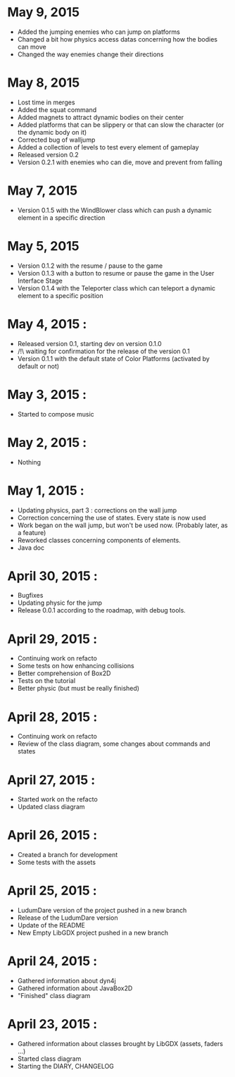 # May 9, 2015
* Added the jumping enemies who can jump on platforms
* Changed a bit how physics access datas concerning how the bodies can move
* Changed the way enemies change their directions

# May 8, 2015
* Lost time in merges
* Added the squat command
* Added magnets to attract dynamic bodies on their center
* Added platforms that can be slippery or that can slow the character (or the dynamic body on it)
* Corrected bug of walljump
* Added a collection of levels to test every element of gameplay
* Released version 0.2
* Version 0.2.1 with enemies who can die, move and prevent from falling

# May 7, 2015
* Version 0.1.5 with the WindBlower class which can push a dynamic element in a specific direction

# May 5, 2015
* Version 0.1.2 with the resume / pause to the game
* Version 0.1.3 with a button to resume or pause the game in the User Interface Stage
* Version 0.1.4 with the Teleporter class which can teleport a dynamic element to a specific position

# May 4, 2015 :
* Released version 0.1, starting dev on version 0.1.0
* /!\ waiting for confirmation for the release of the version 0.1
* Version 0.1.1 with the default state of Color Platforms (activated by default or not)

# May 3, 2015 :
* Started to compose music

# May 2, 2015 :
* Nothing

# May 1, 2015 :
* Updating physics, part 3 : corrections on the wall jump
* Correction concerning the use of states. Every state is now used
* Work began on the wall jump, but won't be used now. (Probably later, as a feature)
* Reworked classes concerning components of elements.
* Java doc

# April 30, 2015 :
* Bugfixes
* Updating physic for the jump
* Release 0.0.1 according to the roadmap, with debug tools.

# April 29, 2015 :
* Continuing work on refacto
* Some tests on how enhancing collisions
* Better comprehension of Box2D
* Tests on the tutorial
* Better physic (but must be really finished)

# April 28, 2015 :
* Continuing work on refacto
* Review of the class diagram, some changes about commands and states

# April 27, 2015 :
* Started work on the refacto
* Updated class diagram

# April 26, 2015 :
* Created a branch for development
* Some tests with the assets

# April 25, 2015 :
* LudumDare version of the project pushed in a new branch
* Release of the LudumDare version
* Update of the README
* New Empty LibGDX project pushed in a new branch


# April 24, 2015 :
* Gathered information about dyn4j
* Gathered information about JavaBox2D
* "Finished" class diagram

# April 23, 2015 :
* Gathered information about classes brought by LibGDX (assets, faders ...)
* Started class diagram
* Starting the DIARY, CHANGELOG
